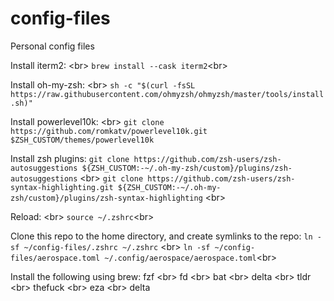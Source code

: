 # config-files
Personal config files

Install iterm2: <br\>
```brew install --cask iterm2```<br\>

Install oh-my-zsh: <br\>
```sh -c "$(curl -fsSL https://raw.githubusercontent.com/ohmyzsh/ohmyzsh/master/tools/install.sh)"```

Install powerlevel10k: <br\>
```git clone https://github.com/romkatv/powerlevel10k.git $ZSH_CUSTOM/themes/powerlevel10k```

Install zsh plugins:
```git clone https://github.com/zsh-users/zsh-autosuggestions ${ZSH_CUSTOM:-~/.oh-my-zsh/custom}/plugins/zsh-autosuggestions``` <br\>
```git clone https://github.com/zsh-users/zsh-syntax-highlighting.git ${ZSH_CUSTOM:-~/.oh-my-zsh/custom}/plugins/zsh-syntax-highlighting``` <br\>

Reload: <br\>
```source ~/.zshrc```<br\>

Clone this repo to the home directory, and create symlinks to the repo:
```ln -sf ~/config-files/.zshrc ~/.zshrc``` <br\>
```ln -sf ~/config-files/aerospace.toml ~/.config/aerospace/aerospace.toml```<br\>


Install the following using brew:
fzf <br\> fd    <br\> bat    <br\> delta    <br\> tldr    <br\> thefuck    <br\> eza    <br\> delta 

